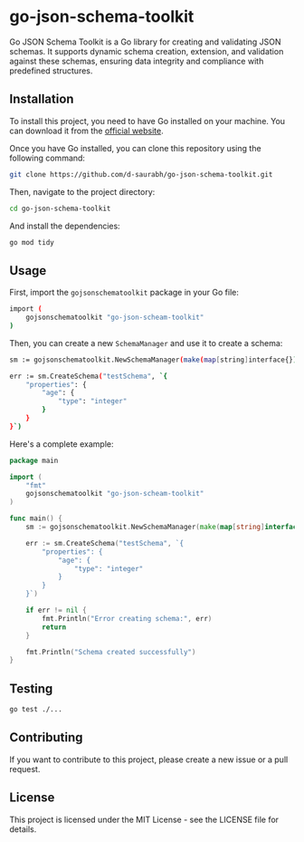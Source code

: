# go-json-schema-toolkit
Go JSON Schema Toolkit is a Go library for creating and validating JSON schemas. It supports dynamic schema creation, extension, and validation against these schemas, ensuring data integrity and compliance with predefined structures.

## Installation

To install this project, you need to have Go installed on your machine. You can download it from the [official website](https://golang.org/dl/).

Once you have Go installed, you can clone this repository using the following command:

```bash
git clone https://github.com/d-saurabh/go-json-schema-toolkit.git
```

Then, navigate to the project directory:
```bash
cd go-json-schema-toolkit
```

And install the dependencies:
```bash
go mod tidy
```

## Usage

First, import the `gojsonschematoolkit` package in your Go file:

```bash
import (
    gojsonschematoolkit "go-json-scheam-toolkit"
)
```

Then, you can create a new `SchemaManager` and use it to create a schema:

```bash
sm := gojsonschematoolkit.NewSchemaManager(make(map[string]interface{}))

err := sm.CreateSchema("testSchema", `{
    "properties": {
        "age": {
            "type": "integer"
        }
    }
}`)
```

Here's a complete example:

```go
package main

import (
    "fmt"
    gojsonschematoolkit "go-json-scheam-toolkit"
)

func main() {
    sm := gojsonschematoolkit.NewSchemaManager(make(map[string]interface{}))

    err := sm.CreateSchema("testSchema", `{
        "properties": {
            "age": {
                "type": "integer"
            }
        }
    }`)

    if err != nil {
        fmt.Println("Error creating schema:", err)
        return
    }

    fmt.Println("Schema created successfully")
}
```

## Testing

```bash
go test ./...
```

## Contributing

If you want to contribute to this project, please create a new issue or a pull request.

## License
This project is licensed under the MIT License - see the LICENSE file for details.
